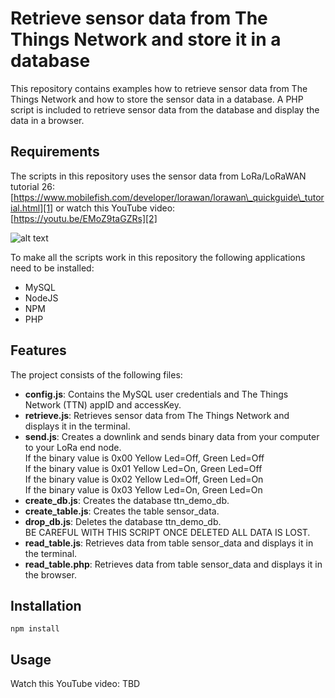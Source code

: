 # Retrieve sensor data from The Things Network and store it in a database

This repository contains examples how to retrieve sensor data from The Things Network and how to store the sensor data in a database. 
A PHP script is included to retrieve sensor data from the database and display the data in a browser.

## Requirements

The scripts in this repository uses the sensor data from LoRa/LoRaWAN tutorial 26: 
[https://www.mobilefish.com/developer/lorawan/lorawan\_quickguide\_tutorial.html][1]
or watch this YouTube video:<br>
[https://youtu.be/EMoZ9taGZRs][2]

[1]: https://www.mobilefish.com/developer/lorawan/lorawan_quickguide_tutorial.html "Mobilefish.com"
[2]: https://youtu.be/EMoZ9taGZRs "YouTube video"

![alt text](https://www.mobilefish.com/images/developer/lorawan_rfm95_arduino_leds_sensors_overview.png "Sending sensor data to The Things Network")

To make all the scripts work in this repository the following applications need to be installed:<br>
- MySQL   
- NodeJS   
- NPM  
- PHP  
 
## Features

The project consists of the following files:<br>
- **config.js**:  Contains the MySQL user credentials and The Things Network (TTN) appID and accessKey.  
- **retrieve.js**: Retrieves sensor data from The Things Network and displays it in the terminal.  
- **send.js**: Creates a downlink and sends binary data from your computer to your LoRa end node.  
If the binary value is 0x00 Yellow Led=Off, Green Led=Off<br>
If the binary value is 0x01 Yellow Led=On,  Green Led=Off<br>
If the binary value is 0x02 Yellow Led=Off, Green Led=On<br>
If the binary value is 0x03 Yellow Led=On,  Green Led=On<br>
- **create\_db.js**: Creates the database ttn\_demo\_db.  
- **create\_table.js**: Creates the table sensor\_data.  
- **drop\_db.js**: Deletes the database ttn\_demo\_db. <br>
BE CAREFUL WITH THIS SCRIPT ONCE DELETED ALL DATA IS LOST.  
- **read\_table.js**: Retrieves data from table sensor\_data and displays it in the terminal.  
- **read\_table.php**: Retrieves data from table sensor\_data and displays it in the browser. 


## Installation

```
npm install
```

## Usage

Watch this YouTube video:
TBD


